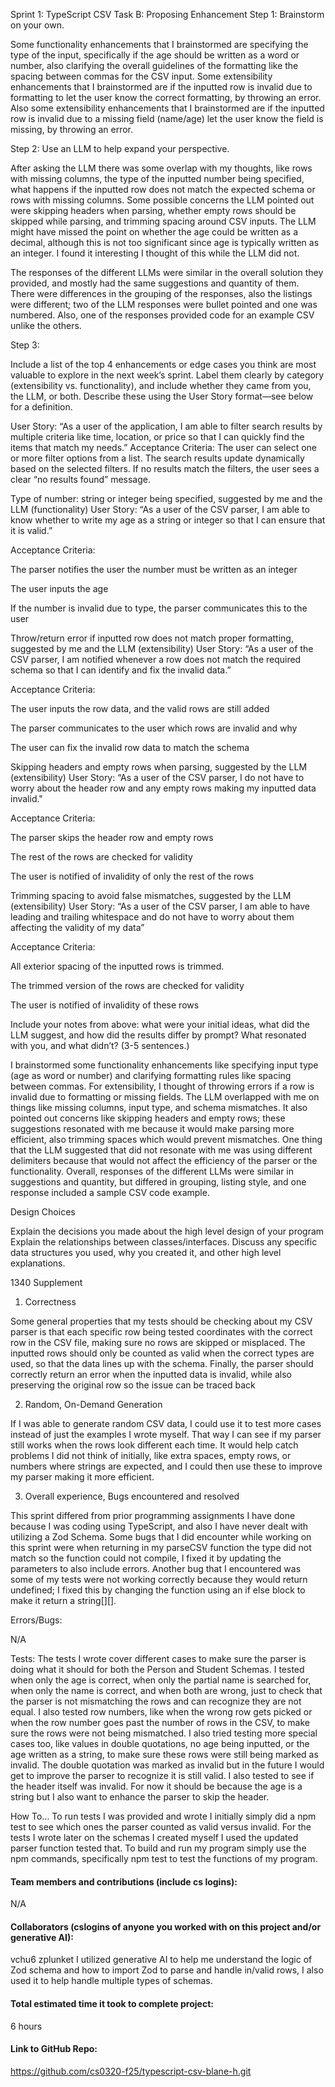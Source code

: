 Sprint 1: TypeScript CSV
Task B: Proposing Enhancement
Step 1: Brainstorm on your own.

Some functionality enhancements that I brainstormed are specifying the type of the input, specifically if the age should be written as a word or number, also clarifying the overall guidelines of the formatting like the spacing between commas for the CSV input. Some extensibility enhancements that I brainstormed are if the inputted row is invalid due to formatting to let the user know the correct formatting, by throwing an error. Also some extensibility enhancements that I brainstormed are if the inputted row is invalid due to a missing field (name/age) let the user know the field is missing, by throwing an error.

Step 2: Use an LLM to help expand your perspective.

After asking the LLM there was some overlap with my thoughts, like rows with missing columns, the type of the inputted number being specified, what happens if the inputted row does not match the expected schema or rows with missing columns. Some possible concerns the LLM pointed out were skipping headers when parsing, whether empty rows should be skipped while parsing, and trimming spacing around CSV inputs. The LLM might have missed the point on whether the age could be written as a decimal, although this is not too significant since age is typically written as an integer. I found it interesting I thought of this while the LLM did not.

The responses of the different LLMs were similar in the overall solution they provided, and mostly had the same suggestions and quantity of them. There were differences in the grouping of the responses, also the listings were different; two of the LLM responses were bullet pointed and one was numbered. Also, one of the responses provided code for an example CSV unlike the others.

Step 3:

Include a list of the top 4 enhancements or edge cases you think are most valuable to explore in the next week’s sprint. Label them clearly by category (extensibility vs. functionality), and include whether they came from you, the LLM, or both. Describe these using the User Story format—see below for a definition.

User Story:
“As a user of the application, I am able to filter search results by multiple criteria like time, location, or price so that I can quickly find the items that match my needs.”
Acceptance Criteria:
The user can select one or more filter options from a list.
The search results update dynamically based on the selected filters.
If no results match the filters, the user sees a clear “no results found” message.

Type of number: string or integer being specified, suggested by me and the LLM (functionality)
User Story:
“As a user of the CSV parser, I am able to know whether to write my age as a string or integer so that I can ensure that it is valid.”

Acceptance Criteria:

The parser notifies the user the number must be written as an integer

The user inputs the age

If the number is invalid due to type, the parser communicates this to the user

Throw/return error if inputted row does not match proper formatting, suggested by me and the LLM (extensibility)
User Story:
“As a user of the CSV parser, I am notified whenever a row does not match the required schema so that I can identify and fix the invalid data.”

Acceptance Criteria:

The user inputs the row data, and the valid rows are still added

The parser communicates to the user which rows are invalid and why

The user can fix the invalid row data to match the schema

Skipping headers and empty rows when parsing, suggested by the LLM (extensibility)
User Story:
“As a user of the CSV parser, I do not have to worry about the header row and any empty rows making my inputted data invalid."

Acceptance Criteria:

The parser skips the header row and empty rows

The rest of the rows are checked for validity

The user is notified of invalidity of only the rest of the rows

Trimming spacing to avoid false mismatches, suggested by the LLM (extensibility)
User Story:
“As a user of the CSV parser, I am able to have leading and trailing whitespace and do not have to worry about them affecting the validity of my data”

Acceptance Criteria:

All exterior spacing of the inputted rows is trimmed.

The trimmed version of the rows are checked for validity

The user is notified of invalidity of these rows

Include your notes from above: what were your initial ideas, what did the LLM suggest, and how did the results differ by prompt? What resonated with you, and what didn’t? (3-5 sentences.)

I brainstormed some functionality enhancements like specifying input type (age as word or number) and clarifying formatting rules like spacing between commas. For extensibility, I thought of throwing errors if a row is invalid due to formatting or missing fields. The LLM overlapped with me on things like missing columns, input type, and schema mismatches. It also pointed out concerns like skipping headers and empty rows; these suggestions resonated with me because it would make parsing more efficient, also trimming spaces which would prevent mismatches. One thing that the LLM suggested that did not resonate with me was using different delimiters because that would not affect the efficiency of the parser or the functionality. Overall, responses of the different LLMs were similar in suggestions and quantity, but differed in grouping, listing style, and one response included a sample CSV code example.

Design Choices

Explain the decisions you made about the high level design of your program
Explain the relationships between classes/interfaces.
Discuss any specific data structures you used, why you created it, and other high level explanations.

1340 Supplement
1. Correctness

Some general properties that my tests should be checking about my CSV parser is that each specific row being tested coordinates with the correct row in the CSV file, making sure no rows are skipped or misplaced. The inputted rows should only be counted as valid when the correct types are used, so that the data lines up with the schema. Finally, the parser should correctly return an error when the inputted data is invalid, while also preserving the original row so the issue can be traced back

2. Random, On-Demand Generation

If I was able to generate random CSV data, I could use it to test more cases instead of just the examples I wrote myself. That way I can see if my parser still works when the rows look different each time. It would help catch problems I did not think of initially, like extra spaces, empty rows, or numbers where strings are expected, and I could then use these to improve my parser making it more efficient.

3. Overall experience, Bugs encountered and resolved

This sprint differed from prior programming assignments I have done because I was coding using TypeScript, and also I have never dealt with utilizing a Zod Schema. Some bugs that I did encounter while working on this sprint were when returning in my parseCSV function the type did not match so the function could not compile, I fixed it by updating the parameters to also include errors. Another bug that I encountered was some of my tests were not working correctly because they would return undefined; I fixed this by changing the function using an if else block to make it return a string[][].

Errors/Bugs:

N/A

Tests:
The tests I wrote cover different cases to make sure the parser is doing what it should for both the Person and Student Schemas. I tested when only the age is correct, when only the partial name is searched for, when only the name is correct, and when both are wrong, just to check that the parser is not mismatching the rows and can recognize they are not equal. I also tested row numbers, like when the wrong row gets picked or when the row number goes past the number of rows in the CSV, to make sure the rows were not being mismatched. I also tried testing more special cases too, like values in double quotations, no age being inputted, or the age written as a string, to make sure these rows were still being marked as invalid. The double quotation was marked as invalid but in the future I would get to improve the parser to recognize it is still valid. I also tested to see if the header itself was invalid. For now it should be because the age is a string but I also want to enhance the parser to skip the header.

How To…
To run tests I was provided and wrote I initially simply did a npm test to see which ones the parser counted as valid versus invalid. For the tests I wrote later on the schemas I created myself I used the updated parser function tested that. To build and run my program simply use the npm commands, specifically npm test to test the functions of my program.

#### Team members and contributions (include cs logins):
N/A

#### Collaborators (cslogins of anyone you worked with on this project and/or generative AI):
vchu6
zplunket
I utilized generative AI to help me understand the logic of Zod schema and how to import Zod to parse and handle in/valid rows, 
I also used it to help handle multiple types of schemas.

#### Total estimated time it took to complete project:
6 hours

#### Link to GitHub Repo:  
https://github.com/cs0320-f25/typescript-csv-blane-h.git

